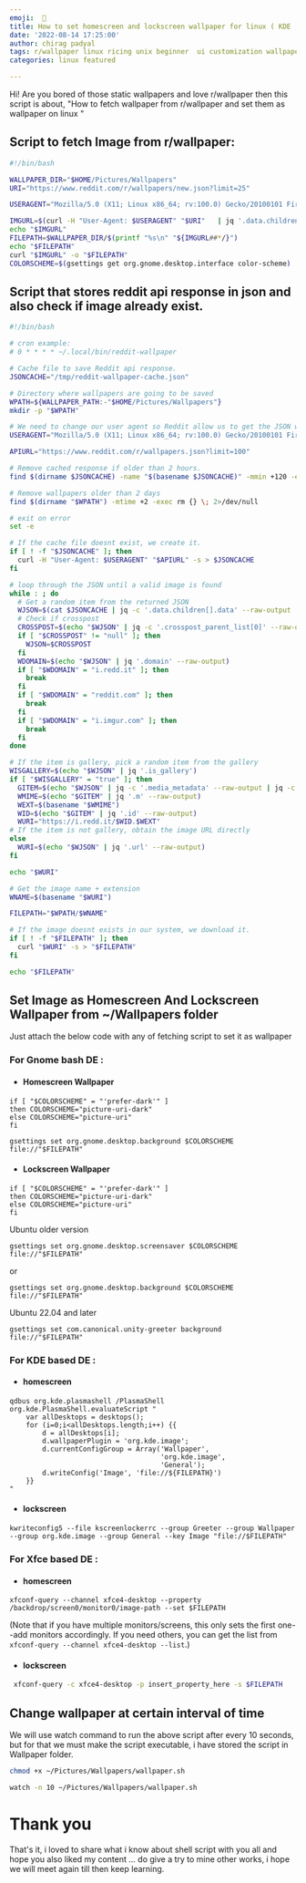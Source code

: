 ```yaml
---
emoji:  🎴
title: How to set homescreen and lockscreen wallpaper for linux ( KDE , Gnome, Xfce ) from r/wallpaper using shell script
date: '2022-08-14 17:25:00'
author: chirag padyal
tags: r/wallpaper linux ricing unix beginner  ui customization wallpaper scripts shell  
categories: linux featured

---
```

Hi! Are you bored of those static wallpapers and love r/wallpaper then this script is about, "How to fetch wallpaper from r/wallpaper and set them as wallpaper on linux "

## Script  to fetch Image from r/wallpaper:
```bash
#!/bin/bash

WALLPAPER_DIR="$HOME/Pictures/Wallpapers"
URI="https://www.reddit.com/r/wallpapers/new.json?limit=25"

USERAGENT="Mozilla/5.0 (X11; Linux x86_64; rv:100.0) Gecko/20100101 Firefox/100.0"

IMGURL=$(curl -H "User-Agent: $USERAGENT" "$URI"   | jq '.data.children' | jq '.[].data.url' | grep -E "(jpe?g|png)\"$" | sed s/\"//g | sort -R | head -1)
echo "$IMGURL"
FILEPATH=$WALLPAPER_DIR/$(printf "%s\n" "${IMGURL##*/}")
echo "$FILEPATH"
curl "$IMGURL" -o "$FILEPATH"
COLORSCHEME=$(gsettings get org.gnome.desktop.interface color-scheme)
```

## Script that stores reddit api response in json and also check if image already exist. 
```bash
#!/bin/bash

# cron example:
# 0 * * * * ~/.local/bin/reddit-wallpaper

# Cache file to save Reddit api response.
JSONCACHE="/tmp/reddit-wallpaper-cache.json"

# Directory where wallpapers are going to be saved
WPATH=${WALLPAPER_PATH:-"$HOME/Pictures/Wallpapers"}
mkdir -p "$WPATH"

# We need to change our user agent so Reddit allow us to get the JSON without errors
USERAGENT="Mozilla/5.0 (X11; Linux x86_64; rv:100.0) Gecko/20100101 Firefox/100.0"

APIURL="https://www.reddit.com/r/wallpapers.json?limit=100"

# Remove cached response if older than 2 hours.
find $(dirname $JSONCACHE) -name "$(basename $JSONCACHE)" -mmin +120 -exec rm {} \; 2>/dev/null

# Remove wallpapers older than 2 days
find $(dirname "$WPATH") -mtime +2 -exec rm {} \; 2>/dev/null

# exit on error
set -e

# If the cache file doesnt exist, we create it.
if [ ! -f "$JSONCACHE" ]; then
  curl -H "User-Agent: $USERAGENT" "$APIURL" -s > $JSONCACHE
fi

# loop through the JSON until a valid image is found
while : ; do
  # Get a random item from the returned JSON
  WJSON=$(cat $JSONCACHE | jq -c '.data.children[].data' --raw-output | shuf -n 1)
  # Check if crosspost
  CROSSPOST=$(echo "$WJSON" | jq -c '.crosspost_parent_list[0]' --raw-output)
  if [ "$CROSSPOST" != "null" ]; then
    WJSON=$CROSSPOST
  fi
  WDOMAIN=$(echo "$WJSON" | jq '.domain' --raw-output)
  if [ "$WDOMAIN" = "i.redd.it" ]; then
    break
  fi
  if [ "$WDOMAIN" = "reddit.com" ]; then
    break
  fi
  if [ "$WDOMAIN" = "i.imgur.com" ]; then
    break
  fi
done

# If the item is gallery, pick a random item from the gallery
WISGALLERY=$(echo "$WJSON" | jq '.is_gallery')
if [ "$WISGALLERY" = "true" ]; then
  GITEM=$(echo "$WJSON" | jq -c '.media_metadata' --raw-output | jq -c 'to_entries[] | .value' | shuf -n 1)
  WMIME=$(echo "$GITEM" | jq '.m' --raw-output)
  WEXT=$(basename "$WMIME")
  WID=$(echo "$GITEM" | jq '.id' --raw-output)
  WURI="https://i.redd.it/$WID.$WEXT"
# If the item is not gallery, obtain the image URL directly
else
  WURI=$(echo "$WJSON" | jq '.url' --raw-output)
fi

echo "$WURI"

# Get the image name + extension
WNAME=$(basename "$WURI")

FILEPATH="$WPATH/$WNAME"

# If the image doesnt exists in our system, we download it.
if [ ! -f "$FILEPATH" ]; then
  curl "$WURI" -s > "$FILEPATH"
fi

echo "$FILEPATH"
``` 
## Set Image as Homescreen And Lockscreen Wallpaper from ~/Wallpapers folder
Just attach the below code with any of fetching script to set it as wallpaper
### For Gnome bash DE :
- #### Homescreen Wallpaper
```
if [ "$COLORSCHEME" = "'prefer-dark'" ]
then COLORSCHEME="picture-uri-dark" 
else COLORSCHEME="picture-uri" 
fi

gsettings set org.gnome.desktop.background $COLORSCHEME file://"$FILEPATH"
```
- #### Lockscreen Wallpaper
```
if [ "$COLORSCHEME" = "'prefer-dark'" ]
then COLORSCHEME="picture-uri-dark" 
else COLORSCHEME="picture-uri" 
fi
```
Ubuntu older version
```
gsettings set org.gnome.desktop.screensaver $COLORSCHEME file://"$FILEPATH"
```
or
```
gsettings set org.gnome.desktop.background $COLORSCHEME file://"$FILEPATH"
```
Ubuntu 22.04 and later
```
gsettings set com.canonical.unity-greeter background file://"$FILEPATH"
```
### For KDE based DE :
- #### homescreen
```
qdbus org.kde.plasmashell /PlasmaShell org.kde.PlasmaShell.evaluateScript "
    var allDesktops = desktops();
    for (i=0;i<allDesktops.length;i++) {{
        d = allDesktops[i];
        d.wallpaperPlugin = 'org.kde.image';
        d.currentConfigGroup = Array('Wallpaper',
                                     'org.kde.image',
                                     'General');
        d.writeConfig('Image', 'file://${FILEPATH}')
    }}
"
```
- #### lockscreen
```
kwriteconfig5 --file kscreenlockerrc --group Greeter --group Wallpaper --group org.kde.image --group General --key Image "file://$FILEPATH"
```
### For Xfce based DE :
- #### homescreen
 ```
xfconf-query --channel xfce4-desktop --property /backdrop/screen0/monitor0/image-path --set $FILEPATH
```
(Note that if you have multiple monitors/screens, this only sets the first one--add monitors accordingly. If you need others, you can get the list from `xfconf-query --channel xfce4-desktop --list`.)
- #### lockscreen
```bash
 xfconf-query -c xfce4-desktop -p insert_property_here -s $FILEPATH
```

## Change wallpaper at certain interval of time
We will use watch command to run the above script after every 10 seconds, but for that we must make the script executable, i have stored the script in Wallpaper folder.
```bash
chmod +x ~/Pictures/Wallpapers/wallpaper.sh
```
```bash
watch -n 10 ~/Pictures/Wallpapers/wallpaper.sh
```



# Thank you

That's it, i loved to share what i know about shell script with you all and hope you also liked my content ... do give a try to mine other works, i  hope we will meet again till then keep learning. 

```toc

```

